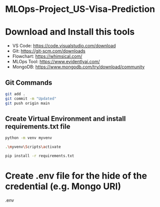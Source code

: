# MLOps-Project_US-Visa-Prediction

# Download and Install this tools
- VS Code: https://code.visualstudio.com/download
- Git: https://git-scm.com/downloads
- Flowchart: https://whimsical.com/
- MLOps Tool: https://www.evidentlyai.com/
- MongoDB: https://www.mongodb.com/try/download/community


## Git Commands
```Bash
git add . 
git commit -m "Updated"
git push origin main
```
## Create Virtual Environment and install requirements.txt file

```Bash
python -m venv myvenv
```

```Bash
.\myvenv\Scripts\activate
```

```Bash
pip install -r requirements.txt
```

# Create .env file for the hide of the credential (e.g. Mongo URI)
.env


